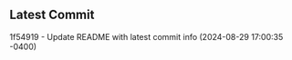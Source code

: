 
## Latest Commit
1f54919 - Update README with latest commit info (2024-08-29 17:00:35 -0400) <Yunxi-Zhou>
